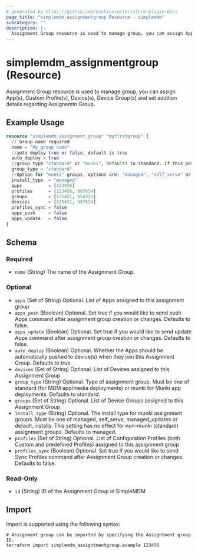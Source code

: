 ```yaml
---
# generated by https://github.com/hashicorp/terraform-plugin-docs
page_title: "simplemdm_assignmentgroup Resource - simplemdm"
subcategory: ""
description: |-
  Assignment Group resource is used to manage group, you can assign App(s), Custom Profile(s), Device(s), Device Group(s) and set addition details regarding Assignemtn Group.
---
```


# simplemdm_assignmentgroup (Resource)

Assignment Group resource is used to manage group, you can assign App(s), Custom Profile(s), Device(s), Device Group(s) and set addition details regarding Assignemtn Group.

## Example Usage

```terraform
resource "simplemdm_assignment_group" "myfirstgroup" {
  // Group name required
  name = "My group name"
  //auto deploy true or false, default is true
  auto_deploy = true
  //group type "standard" or "munki", defaults to standard. If this parameter is changed it will destroy/create whole group
  group_type = "standard"
  //Option for "munki" groups, options are: "managed", "self_serve" or "munki, default is "managed"
  install_type  = "managed"
  apps          = [123456]
  profiles      = [123456, 987654]
  groups        = [135431, 654321]
  devices       = [135431, 987654]
  profiles_sync = false
  apps_push     = false
  apps_update   = false
}
```

<!-- schema generated by tfplugindocs -->
## Schema

### Required

- `name` (String) The name of the Assignment Group.

### Optional

- `apps` (Set of String) Optional. List of Apps assigned to this assignment group
- `apps_push` (Boolean) Optional. Set true if you would like to send push Apps command after assignment group creation or changes. Defaults to false.
- `apps_update` (Boolean) Optional. Set true if you would like to send update Apps command after assignment group creation or changes. Defaults to false.
- `auto_deploy` (Boolean) Optional. Whether the Apps should be automatically pushed to device(s) when they join this Assignment Group. Defaults to true
- `devices` (Set of String) Optional. List of Devices assigned to this Assignment Group
- `group_type` (String) Optional. Type of assignment group. Must be one of standard (for MDM app/media deployments) or munki for Munki app deployments. Defaults to standard.
- `groups` (Set of String) Optional. List of Device Groups assigned to this Assignment Group
- `install_type` (String) Optional. The install type for munki assignment groups. Must be one of managed, self_serve, managed_updates or default_installs. This setting has no effect for non-munki (standard) assignment groups. Defaults to managed.
- `profiles` (Set of String) Optional. List of Configuration Profiles (both Custom and predefined Profiles) assigned to this assignment group
- `profiles_sync` (Boolean) Optional. Set true if you would like to send Sync Profiles command after Assignment Group creation or changes. Defaults to false.

### Read-Only

- `id` (String) ID of the Assignment Group in SimpleMDM

## Import

Import is supported using the following syntax:

```shell
# Assignment group can be imported by specifying the Assigntment group ID.
terraform import simplemdm_assigntmentgroup.example 123456
```
